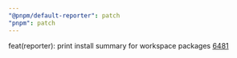 ```yaml
---
"@pnpm/default-reporter": patch
"pnpm": patch
---
```


feat(reporter): print install summary for workspace packages [6481](https://github.com/pnpm/pnpm/issues/6481)
